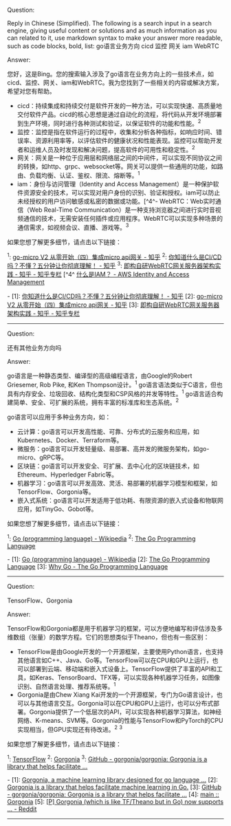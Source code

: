 Question:

Reply in Chinese (Simplified).
The following is a search input in a search engine, giving useful content or solutions and as much information as you can related to it, use markdown syntax to make your answer more readable, such as code blocks, bold, list:
go语言业务方向 cicd 监控 网关 iam  WebRTC

Answer:

您好，这是Bing。您的搜索输入涉及了go语言在业务方向上的一些技术点，如cicd、监控、网关、iam和WebRTC。我为您找到了一些相关的内容或解决方案，希望对您有帮助。

- cicd：持续集成和持续交付是软件开发的一种方法，可以实现快速、高质量地交付软件产品。cicd的核心思想是通过自动化的流程，将代码从开发环境部署到生产环境，同时进行各种测试和验证，以保证软件的功能和性能。<sup>2</sup>
- 监控：监控是指在软件运行的过程中，收集和分析各种指标，如响应时间、错误率、资源利用率等，以评估软件的健康状况和性能表现。监控可以帮助开发者和运维人员及时发现和解决问题，提高软件的可用性和稳定性。<sup>2</sup>
- 网关：网关是一种位于应用层和网络层之间的中间件，可以实现不同协议之间的转换，如http、grpc、websocket等。网关可以提供一些通用的功能，如路由、负载均衡、认证、鉴权、限流、熔断等。<sup>1</sup>
- iam：身份与访问管理（Identity and Access Management）是一种保护软件资源安全的技术，可以实现对用户身份的识别、验证和授权。iam可以防止未经授权的用户访问敏感或私密的数据或功能。[^4^- WebRTC：Web实时通信（Web Real-Time Communication）是一种支持浏览器之间进行实时音视频通信的技术，无需安装任何插件或应用程序。WebRTC可以实现多种场景的通信需求，如视频会议、直播、游戏等。<sup>3</sup>

如果您想了解更多细节，请点击以下链接：

<sup>1</sup>: [go-micro V2 从零开始（四）集成micro api网关 - 知乎](https://zhuanlan.zhihu.com/p/252824566)
<sup>2</sup>: [你知道什么是CI/CD吗？不懂？五分钟让你彻底理解！ - 知乎](https://zhuanlan.zhihu.com/p/381514438)
<sup>3</sup>: [即构自研WebRTC网关服务器架构实践 - 知乎 - 知乎专栏](https://zhuanlan.zhihu.com/p/40429424)
[^4^ [什么是IAM？ - AWS Identity and Access Management](https://aws.amazon.com/cn/iam/what-is-iam/)

\-
\[1]: [你知道什么是CI/CD吗？不懂？五分钟让你彻底理解！ - 知乎](https://zhuanlan.zhihu.com/p/381514438)
\[2]: [go-micro V2 从零开始（四）集成micro api网关 - 知乎](https://zhuanlan.zhihu.com/p/252824566)
\[3]: [即构自研WebRTC网关服务器架构实践 - 知乎 - 知乎专栏](https://zhuanlan.zhihu.com/p/40429424)

<hr/>

Question:

还有其他业务方向吗

Answer:

go语言是一种静态类型、编译型的高级编程语言，由Google的Robert Griesemer, Rob Pike, 和Ken Thompson设计。<sup>1</sup> go语言语法类似于C语言，但也具有内存安全、垃圾回收、结构化类型和CSP风格的并发等特性。<sup>1</sup> go语言适合构建简单、安全、可扩展的系统，拥有丰富的标准库和生态系统。<sup>2</sup>

go语言可以应用于多种业务方向，如：

- 云计算：go语言可以开发高性能、可靠、分布式的云服务和应用，如Kubernetes、Docker、Terraform等。
- 微服务：go语言可以开发轻量级、易部署、高并发的微服务架构，如go-micro、gRPC等。
- 区块链：go语言可以开发安全、可扩展、去中心化的区块链技术，如Ethereum、Hyperledger Fabric等。
- 机器学习：go语言可以开发高效、灵活、易部署的机器学习模型和框架，如TensorFlow、Gorgonia等。
- 嵌入式系统：go语言可以开发适用于低功耗、有限资源的嵌入式设备和物联网应用，如TinyGo、Gobot等。

如果您想了解更多细节，请点击以下链接：

<sup>1</sup>: [Go (programming language) - Wikipedia](https://en.wikipedia.org/wiki/Go_%28programming_language%29)
<sup>2</sup>: [The Go Programming Language](https://go.dev/)

\-
\[1]: [Go (programming language) - Wikipedia](https://en.wikipedia.org/wiki/Go_%28programming_language%29)
\[2]: [The Go Programming Language](https://go.dev/)
\[3]: [Why Go - The Go Programming Language](https://go.dev/solutions/)

<hr/>

Question:

TensorFlow、Gorgonia

Answer:

TensorFlow和Gorgonia都是用于机器学习的框架，可以方便地编写和评估涉及多维数组（张量）的数学方程。它们的思想类似于Theano，但也有一些区别：

- TensorFlow是由Google开发的一个开源框架，主要使用Python语言，也支持其他语言如C++、Java、Go等。TensorFlow可以在CPU和GPU上运行，也可以部署到云端、移动端和嵌入式设备上。TensorFlow提供了丰富的API和工具，如Keras、TensorBoard、TFX等，可以实现各种机器学习任务，如图像识别、自然语言处理、推荐系统等。<sup>1</sup>
- Gorgonia是由Chew Xiang Kai开发的一个开源框架，专门为Go语言设计，也可以与其他语言交互。Gorgonia可以在CPU和GPU上运行，也可以分布式部署。Gorgonia提供了一个低层次的API，可以实现各种机器学习算法，如神经网络、K-means、SVM等。Gorgonia的性能与TensorFlow和PyTorch的CPU实现相当，但GPU实现还有待改进。<sup>2</sup> <sup>3</sup>

如果您想了解更多细节，请点击以下链接：

<sup>1</sup>: [TensorFlow](https://www.tensorflow.org/)
<sup>2</sup>: [Gorgonia](https://gorgonia.org/)
<sup>3</sup>: [GitHub - gorgonia/gorgonia: Gorgonia is a library that helps facilitate ...](https://github.com/gorgonia/gorgonia)

\-
\[1]: [Gorgonia, a machine learning library designed for go language ...](https://iditect.com/blog/gorgonia-a-machine-learning-library-designed-for-go-language-benchmarking-tensorflow-and-theano.html)
\[2]: [Gorgonia is a library that helps facilitate machine learning in Go.](https://reposhub.com/go/machine-learning/gorgonia-gorgonia.html)
\[3]: [GitHub - gorgonia/gorgonia: Gorgonia is a library that helps facilitate ...](https://github.com/gorgonia/gorgonia)
\[4]: [main :: Gorgonia](https://gorgonia.org/)
\[5]: [[P] Gorgonia (which is like TF/Theano but in Go) now supports ... - Reddit](https://www.reddit.com/r/MachineLearning/comments/5vt5s8/p_gorgonia_which_is_like_tftheano_but_in_go_now/)

<hr/>

